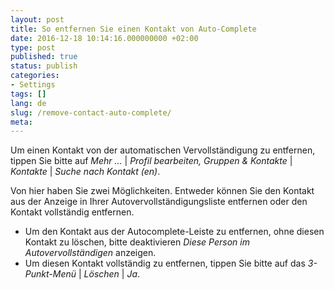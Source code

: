 ```yaml
---
layout: post
title: So entfernen Sie einen Kontakt von Auto-Complete
date: 2016-12-18 10:14:16.000000000 +02:00
type: post
published: true
status: publish
categories:
- Settings
tags: []
lang: de
slug: /remove-contact-auto-complete/
meta:
---
```


Um einen Kontakt von der automatischen Vervollständigung zu entfernen, tippen Sie bitte auf *Mehr ...* \| *Profil bearbeiten, Gruppen &amp; Kontakte* \| *Kontakte* \| *Suche nach Kontakt (en)*.

Von hier haben Sie zwei Möglichkeiten. Entweder können Sie den Kontakt aus der Anzeige in Ihrer Autovervollständigungsliste entfernen oder den Kontakt vollständig entfernen.

* Um den Kontakt aus der Autocomplete-Leiste zu entfernen, ohne diesen Kontakt zu löschen, bitte deaktivieren *Diese Person im Autovervollständigen* anzeigen.
* Um diesen Kontakt vollständig zu entfernen, tippen Sie bitte auf das *3-Punkt-Menü* \| *Löschen* \| *Ja*.
